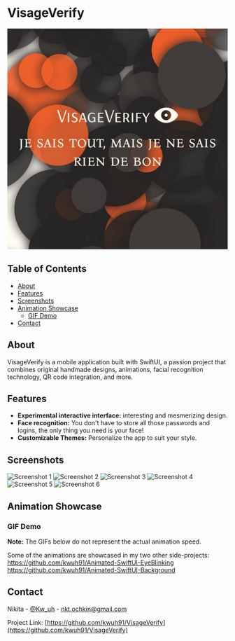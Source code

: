 # VisageVerify

![VisageVerify Logo](https://raw.githubusercontent.com/kwuh91/VisageVerify/master/extra/logo.png)

## Table of Contents

- [About](#about)
- [Features](#features)
- [Screenshots](#screenshots)
- [Animation Showcase](#animation-showcase)
  - [GIF Demo](#gif-demo)
- [Contact](#contact)

## About

VisageVerify is a mobile application built with SwiftUI, a passion project that combines original handmade designs, animations, facial recognition technology, QR code integration, and more.

## Features

- **Experimental interactive interface:** interesting and mesmerizing design.
- **Face recognition:** You don't have to store all those passwords and logins, the only thing you need is your face!
- **Customizable Themes:** Personalize the app to suit your style.

## Screenshots

![Screenshot 1]([path/to/screenshot1.png](https://raw.githubusercontent.com/kwuh91/VisageVerify/master/extra/main.png))
![Screenshot 2]([path/to/screenshot1.png](https://raw.githubusercontent.com/kwuh91/VisageVerify/master/extra/scan.png))
![Screenshot 3]([path/to/screenshot1.png](https://raw.githubusercontent.com/kwuh91/VisageVerify/master/extra/registration.png))
![Screenshot 4]([path/to/screenshot1.png](https://raw.githubusercontent.com/kwuh91/VisageVerify/master/extra/photo1.png))
![Screenshot 5]([path/to/screenshot1.png](https://raw.githubusercontent.com/kwuh91/VisageVerify/master/extra/photo2.png))
![Screenshot 6]([path/to/screenshot1.png](https://raw.githubusercontent.com/kwuh91/VisageVerify/master/extra/profile.png))

## Animation Showcase

### GIF Demo

**Note:** The GIFs below do not represent the actual animation speed.

Some of the animations are showcased in my two other side-projects:
https://github.com/kwuh91/Animated-SwiftUI-EyeBlinking
https://github.com/kwuh91/Animated-SwiftUI-Background

## Contact

Nikita - [@Kw_uh](https://t.me/Kw_uh) - nkt.ochkin@gmail.com

Project Link: [https://github.com/kwuh91/VisageVerify](https://github.com/kwuh91/VisageVerify)
